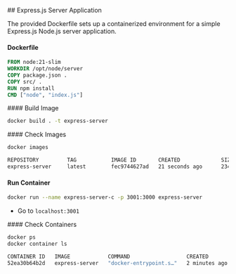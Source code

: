 ## Express.js Server Application

The provided Dockerfile sets up a containerized environment for a simple Express.js Node.js server application.

#### Dockerfile

```dockerfile
FROM node:21-slim
WORKDIR /opt/node/server
COPY package.json .
COPY src/ .
RUN npm install
CMD ["node", "index.js"]
```

#### Build Image

```bash
docker build . -t express-server
```

#### Check Images

```bash
docker images
```

```bash
REPOSITORY         TAG           IMAGE ID       CREATED             SIZE
express-server     latest        fec9744627ad   21 seconds ago      234MB
```

#### Run Container

```bash
docker run --name express-server-c -p 3001:3000 express-server
```

- Go to `localhost:3001`

#### Check Containers

```bash
docker ps
docker container ls
```

```bash
CONTAINER ID   IMAGE            COMMAND                  CREATED         STATUS         PORTS                    NAMES
52ea30b64b2d   express-server   "docker-entrypoint.s…"   2 minutes ago   Up 6 seconds   0.0.0.0:3001->3000/tcp   express-server-c
```
